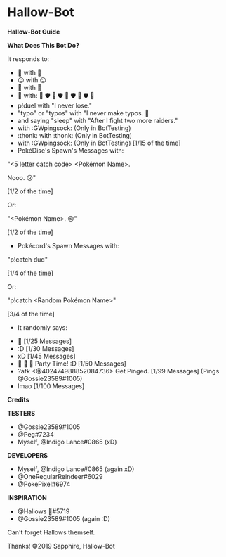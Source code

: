 # Hallow-Bot
**Hallow-Bot Guide**

__What Does This Bot Do?__

It responds to:
- 👀 with 👀
- 😐 with 😐
- 🎉 with 🎉
- 🔫 with:
🚫 🛡 🚫
🛡 🐁 🛡
🚫 🛡 🚫
- p!duel with "I never lose."
- "typo" or "typos" with "I never make typos. 😤
- <Pinging the Bot> and saying "sleep" with "After I fight two more raiders."
- <Pinging the Bot> with :GWpingsock: (Only in BotTesting)
- :thonk: with :thonk: (Only in BotTesting)
- <Pinging The Actual Hallows> with :GWpingsock: (Only in BotTesting) [1/15 of the time]
- PokéDise's Spawn's Messages with:
 
"<5 letter catch code> <Pokémon Name>.

 Nooo. 😢"
 
[1/2 of the time]

Or:

"<Pokémon Name>. 😒"

[1/2 of the time]

- Pokécord's Spawn Messages with:

"p!catch dud"

[1/4 of the time]

Or:

"p!catch <Random Pokémon Name>"

[3/4 of the time]

* It randomly says:

- 👀 [1/25 Messages]
- :D [1/30 Messages]
- xD [1/45 Messages]
- 🍾 🐁 🍹 Party Time! :D [1/50 Messages]
- ?afk <@402474988852084736> Get Pinged. [1/99 Messages] (Pings @Gossie23589#1005)
- lmao [1/100 Messages]

__**Credits**__

**TESTERS**
- @Gossie23589#1005
- @Peg#7234 
- Myself, @Indigo Lance#0865 (xD)

**DEVELOPERS**
- Myself, @Indigo Lance#0865 (again xD)
- @OneRegularReindeer#6029 
- @PokePixel#6974 

**INSPIRATION**
- @Hallows 🎵#5719 
- @Gossie23589#1005 (again :D)

Can't forget Hallows themself.

Thanks! ©2019 Sapphire, Hallow-Bot
